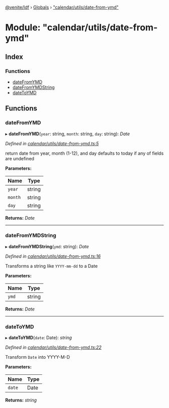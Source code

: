 [@venite/ldf](../README.md) › [Globals](../globals.md) › ["calendar/utils/date-from-ymd"](_calendar_utils_date_from_ymd_.md)

# Module: "calendar/utils/date-from-ymd"

## Index

### Functions

* [dateFromYMD](_calendar_utils_date_from_ymd_.md#datefromymd)
* [dateFromYMDString](_calendar_utils_date_from_ymd_.md#datefromymdstring)
* [dateToYMD](_calendar_utils_date_from_ymd_.md#datetoymd)

## Functions

###  dateFromYMD

▸ **dateFromYMD**(`year`: string, `month`: string, `day`: string): *Date*

*Defined in [calendar/utils/date-from-ymd.ts:5](https://github.com/gbj/venite/blob/59df2c3/ldf/src/calendar/utils/date-from-ymd.ts#L5)*

return date from year, month (1-12), and day
defaults to today if any of fields are undefined

**Parameters:**

Name | Type |
------ | ------ |
`year` | string |
`month` | string |
`day` | string |

**Returns:** *Date*

___

###  dateFromYMDString

▸ **dateFromYMDString**(`ymd`: string): *Date*

*Defined in [calendar/utils/date-from-ymd.ts:16](https://github.com/gbj/venite/blob/59df2c3/ldf/src/calendar/utils/date-from-ymd.ts#L16)*

Transforms a string like `YYYY-mm-dd` to a Date

**Parameters:**

Name | Type |
------ | ------ |
`ymd` | string |

**Returns:** *Date*

___

###  dateToYMD

▸ **dateToYMD**(`date`: Date): *string*

*Defined in [calendar/utils/date-from-ymd.ts:22](https://github.com/gbj/venite/blob/59df2c3/ldf/src/calendar/utils/date-from-ymd.ts#L22)*

Transform `Date` into YYYY-M-D

**Parameters:**

Name | Type |
------ | ------ |
`date` | Date |

**Returns:** *string*
